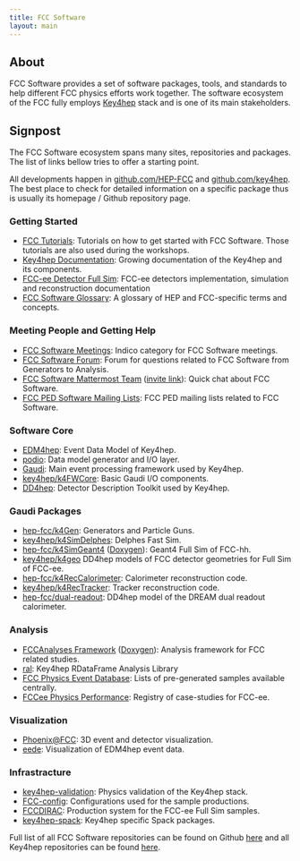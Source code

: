 ```yaml
---
title: FCC Software
layout: main
---
```


## About

FCC Software provides a set of software packages, tools, and standards to help
different FCC physics efforts work together. The software ecosystem of the FCC
fully employs <a href="https://key4hep.github.io/key4hep-doc/">Key4hep</a>
stack and is one of its main stakeholders.


## Signpost

The FCC Software ecosystem spans many sites, repositories and packages. The
list of links bellow tries to offer a starting point.

All developments happen in
[github.com/HEP-FCC](https://github.com/HEP-FCC">github.com/HEP-FCC) and
[github.com/key4hep](https://github.com/key4hep">github.com/key4hep).
The best place to check for detailed information on a specific package thus is
  usually its homepage / Github repository page.


### Getting Started

* [FCC Tutorials](https://hep-fcc.github.io/fcc-tutorials/): Tutorials on how to
    get started with FCC Software. Those tutorials are also used during the
    workshops.
* [Key4hep Documentation](https://cern.ch/key4hep/): Growing documentation of
    the Key4hep and its components.
* [FCC-ee Detector Full Sim](https://fcc-ee-detector-full-sim.docs.cern.ch/):
    FCC-ee detectors implementation, simulation and reconstruction documentation
* [FCC Software Glossary](https://hep-fcc.github.io/glossary/): A glossary of HEP and FCC-specific terms and concepts.


### Meeting People and Getting Help

* [FCC Software Meetings](https://indico.cern.ch/category/5666): Indico category
    for FCC Software meetings.
* [FCC Software Forum](https://fccsw-forum.web.cern.ch/): Forum for questions
    related to FCC Software from Generators to Analysis.
* [FCC Software Mattermost Team](https://mattermost.web.cern.ch/fccsw/)
    ([invite link](https://mattermost.web.cern.ch/signup_user_complete/?id=ea9j3u7pb3refrx4y57d8qhw9y&md=link&sbr=su)):
    Quick chat about FCC Software.
* [FCC PED Software Mailing Lists](https://groups.cern.ch/Pages/GroupSearch.aspx?k=FCC-PED-SoftwareAndComputing*):
    FCC PED mailing lists related to FCC Software.


### Software Core

* [EDM4hep](https://edm4hep.web.cern.ch/): Event Data Model of Key4hep.
* [podio](https://github.com/AIDASoft/podio): Data model generator and I/O
    layer.
* [Gaudi](https://gaudi.web.cern.ch/gaudi/): Main event processing framework
    used by Key4hep.
* [key4hep/k4FWCore](https://github.com/key4hep/k4FWCore): Basic Gaudi I/O
    components.
* [DD4hep](https://dd4hep.web.cern.ch/): Detector Description Toolkit used by
    Key4hep.


### Gaudi Packages

* [hep-fcc/k4Gen](https://github.com/hep-fcc/k4gen): Generators and Particle
    Guns.
* [key4hep/k4SimDelphes](https://github.com/key4hep/k4SimDelphes): Delphes Fast
    Sim.
* [hep-fcc/k4SimGeant4](https://github.com/hep-fcc/k4SimGeant4)
    ([Doxygen](https://hep-fcc.github.io/k4SimGeant4/)): Geant4 Full Sim of
    FCC-hh.
* [key4hep/k4geo](https://github.com/key4hep/k4geo) DD4hep models of FCC
    detector geometries for Full Sim of FCC-ee.
* [hep-fcc/k4RecCalorimeter](https://github.com/hep-fcc/k4RecCalorimeter):
    Calorimeter reconstruction code.
* [key4hep/k4RecTracker](https://github.com/key4hep/k4RecTracker): Tracker
    reconstruction code.
* [hep-fcc/dual-readout](https://github.com/hep-fcc/dual-readout): DD4hep model
    of the DREAM dual readout calorimeter.


### Analysis

* [FCCAnalyses Framework](https://hep-fcc.github.io/FCCAnalyses/)
    ([Doxygen](https://hep-fcc.github.io/FCCAnalyses/doc/latest/)): Analysis
    framework for FCC related studies.
* [ral](https://github.com/HEP-FCC/ral): Key4hep RDataFrame Analysis Library
* [FCC Physics Event Database](https://fcc-physics-events.web.cern.ch/): Lists
    of pre-generated samples available centrally.
* [FCCee Physics Performance](https://hep-fcc.github.io/FCCeePhysicsPerformance/):
    Registry of case-studies for FCC-ee.


### Visualization

* [Phoenix@FCC](https://fccsw.web.cern.ch/fccsw/phoenix/): 3D event and detector
    visualization.
* [eede](https://key4hep.github.io/eede/release/): Visualization of EDM4hep
    event data.


### Infrastracture

* [key4hep-validation](https://key4hep-validation.web.cern.ch/): Physics
    validation of the Key4hep stack.
* [FCC-config](https://github.com/HEP-FCC/FCC-config): Configurations used for
    the sample productions.
* [FCCDIRAC](https://github.com/HEP-FCC/FCCDIRAC): Production system for the
    FCC-ee Full Sim samples.
* [key4hep-spack](https://github.com/key4hep/key4hep-spack): Key4hep specific
    Spack packages.


Full list of all FCC Software repositories can be found on Github
[here](https://github.com/hep-fcc) and all Key4hep repositories can be found
[here](https://github.com/key4hep).
